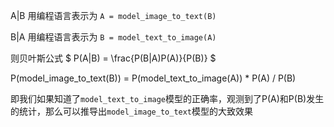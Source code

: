 A|B 用编程语言表示为 `A = model_image_to_text(B)`

B|A 用编程语言表示为 `B = model_text_to_image(A)`

则贝叶斯公式
$
P(A|B) = \frac{P(B|A)P(A)}{P(B)}
$

P(model_image_to_text(B)) = P(model_text_to_image(A)) * P(A) / P(B)

即我们如果知道了`model_text_to_image`模型的正确率，观测到了P(A)和P(B)发生的统计，那么可以推导出`model_image_to_text`模型的大致效果
